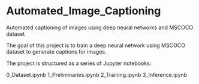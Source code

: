 # Automated_Image_Captioning
Automated captioning of images using deep neural networks and MSCOCO dataset

The goal of this project is to train a deep neural network using MSCOCO dataset to generate captions for images.

The project is structured as a series of Jupyter notebooks:

0_Dataset.ipynb
1_Preliminaries.ipynb
2_Training.ipynb
3_Inference.ipynb
